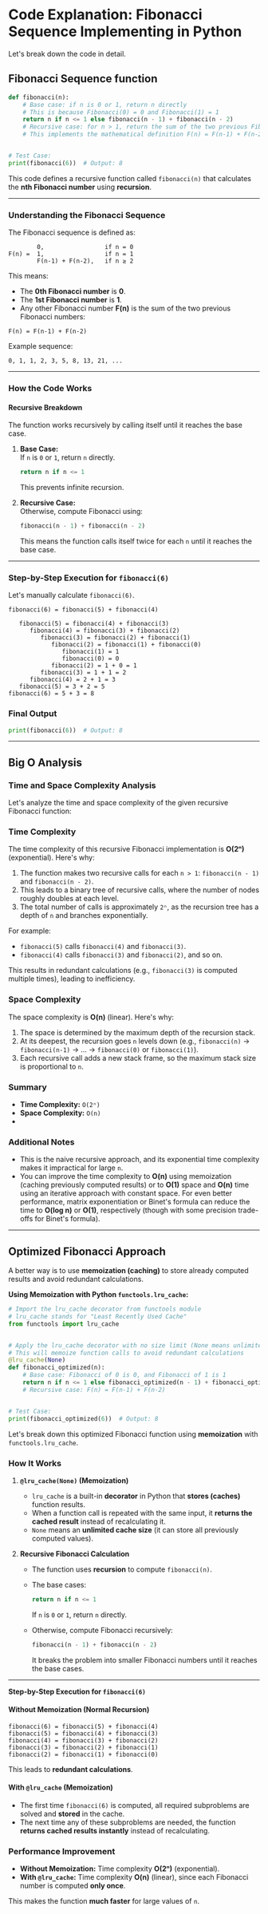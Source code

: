 # Code Explanation: Fibonacci Sequence Implementing in Python

Let's break down the code in detail.

## **Fibonacci Sequence function**

```python
def fibonacci(n):
    # Base case: if n is 0 or 1, return n directly
    # This is because Fibonacci(0) = 0 and Fibonacci(1) = 1
    return n if n <= 1 else fibonacci(n - 1) + fibonacci(n - 2)
    # Recursive case: for n > 1, return the sum of the two previous Fibonacci numbers
    # This implements the mathematical definition F(n) = F(n-1) + F(n-2)


# Test Case:
print(fibonacci(6))  # Output: 8
```

This code defines a recursive function called `fibonacci(n)` that calculates the **nth Fibonacci number** using **recursion**.

---

### **Understanding the Fibonacci Sequence**

The Fibonacci sequence is defined as:

```plaintext
        0,                 if n = 0
F(n) =  1,                 if n = 1
        F(n-1) + F(n-2),   if n ≥ 2
```

This means:

- The **0th Fibonacci number** is **0**.
- The **1st Fibonacci number** is **1**.
- Any other Fibonacci number **F(n)** is the sum of the two previous Fibonacci numbers:  

```plaintext
F(n) = F(n-1) + F(n-2)
```

Example sequence:  

```plaintext
0, 1, 1, 2, 3, 5, 8, 13, 21, ...
```

---

### **How the Code Works**

#### **Recursive Breakdown**

The function works recursively by calling itself until it reaches the base case.

1. **Base Case:**  
   If `n` is `0` or `1`, return `n` directly.

   ```python
   return n if n <= 1 
   ```

   This prevents infinite recursion.

2. **Recursive Case:**  
   Otherwise, compute Fibonacci using:

   ```python
   fibonacci(n - 1) + fibonacci(n - 2)
   ```

   This means the function calls itself twice for each `n` until it reaches the base case.

---

### **Step-by-Step Execution for `fibonacci(6)`**

Let's manually calculate `fibonacci(6)`.

```plaintext
fibonacci(6) = fibonacci(5) + fibonacci(4)

   fibonacci(5) = fibonacci(4) + fibonacci(3)
      fibonacci(4) = fibonacci(3) + fibonacci(2)
         fibonacci(3) = fibonacci(2) + fibonacci(1)
            fibonacci(2) = fibonacci(1) + fibonacci(0)
               fibonacci(1) = 1
               fibonacci(0) = 0
            fibonacci(2) = 1 + 0 = 1
         fibonacci(3) = 1 + 1 = 2
      fibonacci(4) = 2 + 1 = 3
   fibonacci(5) = 3 + 2 = 5
fibonacci(6) = 5 + 3 = 8
```

### **Final Output**

```python
print(fibonacci(6))  # Output: 8
```

---

## Big O Analysis

### Time and Space Complexity Analysis

Let's analyze the time and space complexity of the given recursive Fibonacci function:

### Time Complexity

The time complexity of this recursive Fibonacci implementation is **O(2ⁿ)** (exponential). Here's why:

1. The function makes two recursive calls for each `n > 1`: `fibonacci(n - 1)` and `fibonacci(n - 2)`.
2. This leads to a binary tree of recursive calls, where the number of nodes roughly doubles at each level.
3. The total number of calls is approximately `2ⁿ`, as the recursion tree has a depth of `n` and branches exponentially.

For example:

- `fibonacci(5)` calls `fibonacci(4)` and `fibonacci(3)`.
- `fibonacci(4)` calls `fibonacci(3)` and `fibonacci(2)`, and so on.

This results in redundant calculations (e.g., `fibonacci(3)` is computed multiple times), leading to inefficiency.

### Space Complexity

The space complexity is **O(n)** (linear). Here's why:

1. The space is determined by the maximum depth of the recursion stack.
2. At its deepest, the recursion goes `n` levels down (e.g., `fibonacci(n)` → `fibonacci(n-1)` → ... → `fibonacci(0)` or `fibonacci(1)`).
3. Each recursive call adds a new stack frame, so the maximum stack size is proportional to `n`.

### Summary

- **Time Complexity:** `O(2ⁿ)`
- **Space Complexity:** `O(n)`
-

### Additional Notes

- This is the naive recursive approach, and its exponential time complexity makes it impractical for large `n`.
- You can improve the time complexity to **O(n)** using memoization (caching previously computed results) or to **O(1)** space and **O(n)** time using an iterative approach with constant space. For even better performance, matrix exponentiation or Binet's formula can reduce the time to **O(log n)** or **O(1)**, respectively (though with some precision trade-offs for Binet's formula).

---

## **Optimized Fibonacci Approach**

A better way is to use **memoization (caching)** to store already computed results and avoid redundant calculations.

**Using Memoization with Python `functools.lru_cache`:**

```python
# Import the lru_cache decorator from functools module
# lru_cache stands for "Least Recently Used Cache"
from functools import lru_cache


# Apply the lru_cache decorator with no size limit (None means unlimited cache)
# This will memoize function calls to avoid redundant calculations
@lru_cache(None)
def fibonacci_optimized(n):
    # Base case: Fibonacci of 0 is 0, and Fibonacci of 1 is 1
    return n if n <= 1 else fibonacci_optimized(n - 1) + fibonacci_optimized(n - 2)
    # Recursive case: F(n) = F(n-1) + F(n-2)


# Test Case:
print(fibonacci_optimized(6))  # Output: 8
```

Let's break down this optimized Fibonacci function using **memoization** with `functools.lru_cache`.

### **How It Works**

1. **`@lru_cache(None)` (Memoization)**  
   - `lru_cache` is a built-in **decorator** in Python that **stores (caches)** function results.  
   - When a function call is repeated with the same input, it **returns the cached result** instead of recalculating it.  
   - `None` means an **unlimited cache size** (it can store all previously computed values).

2. **Recursive Fibonacci Calculation**
   - The function uses **recursion** to compute `fibonacci(n)`.
   - The base cases:

     ```python
     return n if n <= 1
     ```

     If `n` is `0` or `1`, return `n` directly.
   - Otherwise, compute Fibonacci recursively:

     ```python
     fibonacci(n - 1) + fibonacci(n - 2)
     ```

     It breaks the problem into smaller Fibonacci numbers until it reaches the base cases.

---

**Step-by-Step Execution for `fibonacci(6)`**

#### **Without Memoization (Normal Recursion)**

```plaintext
fibonacci(6) = fibonacci(5) + fibonacci(4)
fibonacci(5) = fibonacci(4) + fibonacci(3)
fibonacci(4) = fibonacci(3) + fibonacci(2)
fibonacci(3) = fibonacci(2) + fibonacci(1)
fibonacci(2) = fibonacci(1) + fibonacci(0)
```

This leads to **redundant calculations**.

#### **With `@lru_cache` (Memoization)**

- The first time `fibonacci(6)` is computed, all required subproblems are solved and **stored** in the cache.
- The next time any of these subproblems are needed, the function **returns cached results instantly** instead of recalculating.

### **Performance Improvement**

- **Without Memoization:** Time complexity **O(2ⁿ)** (exponential).
- **With `@lru_cache`:** Time complexity **O(n)** (linear), since each Fibonacci number is computed **only once**.

This makes the function **much faster** for large values of `n`.
